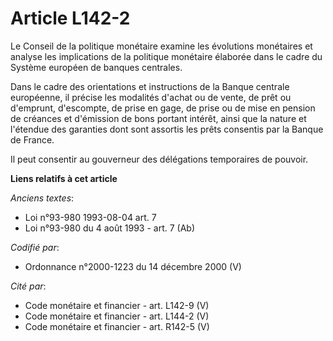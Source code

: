 # Article L142-2

Le Conseil de la politique monétaire examine les évolutions monétaires et analyse les implications de la politique monétaire
élaborée dans le cadre du Système européen de banques centrales.

Dans le cadre des orientations et instructions de la Banque centrale européenne, il précise les modalités d'achat ou de
vente, de prêt ou d'emprunt, d'escompte, de prise en gage, de prise ou de mise en pension de créances et d'émission de bons
portant intérêt, ainsi que la nature et l'étendue des garanties dont sont assortis les prêts consentis par la Banque de
France.

Il peut consentir au gouverneur des délégations temporaires de pouvoir.

**Liens relatifs à cet article**

_Anciens textes_:

  - Loi n°93-980 1993-08-04 art. 7
  - Loi n°93-980 du 4 août 1993 - art. 7 (Ab)

_Codifié par_:

  - Ordonnance n°2000-1223 du 14 décembre 2000 (V)

_Cité par_:

  - Code monétaire et financier - art. L142-9 (V)
  - Code monétaire et financier - art. L144-2 (V)
  - Code monétaire et financier - art. R142-5 (V)
